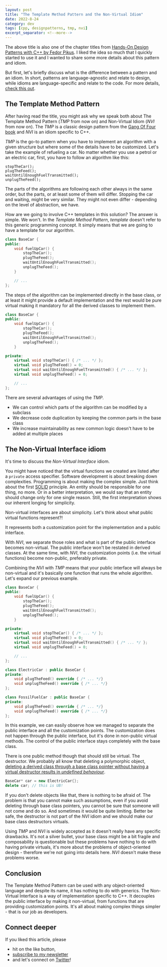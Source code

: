 ```yaml
---
layout: post
title: "The Template Method Pattern and the Non-Virtual Idiom"
date: 2022-8-24
category: dev
tags: [cpp, designpatterns, tmp, nvi]
excerpt_separator: <!--more-->
---
```

The above title is also one of the chapter titles from [Hands-On Design Patterns with C++ by Fedor Pikus](https://devreads.sandordargo.com/hands-on-design-patterns-by-fedor-pikus/). I liked the idea so much that I quickly started to use it and I wanted to share some more details about this pattern and idiom.
<!--more-->

But first, let's briefly discuss what is the difference between a pattern and an idiom. In short, patterns are language-agnostic and relate to design, while idioms are language-specific and relate to the code. For more details, [check this out](https://wiki.c2.com/?IdiomOrPattern).

## The Template Method Pattern

After having read the title, you might ask why we speak both about The Template Method Pattern (*TMP* from now on) and Non-Virtual Idiom (*NVI* from now on). The *TMP* is a classic design pattern from the [Gang Of Four book](https://amzn.to/36VKyO2) and *NVI* is an idiom specific to C++.

*TMP* is the go-to pattern when you have to implement an algorithm with a given structure but where some of the details have to be customized. Let's take the example of refueling a car. No matter whether you use a petrol or an electric car, first, you have to follow an algorithm like this:

```
stopTheCar();
plugTheFeed();
waitUntilEnoughFuelTransmitted();
unplugTheFeed();
```

The parts of the algorithms are following each other always in the same order, but the parts, or at least some of them will differ. Stopping the car and waiting, might be very similar. They might not even differ - depending on the level of abstraction, we have.

How are we going to involve C++ templates in this solution? The answer is simple. We won't. In the *Template Method Pattern*, *template* doesn't refer to this generic programming concept. It simply means that we are going to have a template for our algorithm.

```cpp
class BaseCar {
public:
	void fuelUpCar() {
		stopTheCar();
		plugTheFeed();
		waitUntilEnoughFuelTransmitted();
		unplugTheFeed();
	}

	// ...
};
```

The steps of the algorithm can be implemented directly in the base class, or at least it might provide a default implementation and the rest would be pure virtual making it mandatory for all the derived classes to implement them.

```cpp
class BaseCar {
public:
	void fuelUpCar() {
		stopTheCar();
		plugTheFeed();
		waitUntilEnoughFuelTransmitted();
		unplugTheFeed();
	}

private:
	virtual void stopTheCar() { /* ... */ };
	virtual void plugTheFeed() = 0;
	virtual void waitUntilEnoughFuelTransmitted() { /* ... */ };
	virtual void unplugTheFeed() = 0;

	// ...
};
```

There are several advantages of using the *TMP*.
- We can control which parts of the algorithm can be modified by a subclass
- We decrease code duplication by keeping the common parts in the base class
- We increase maintainability as new common logic doesn't have to be added at multiple places

## The Non-Virtual Interface idiom

It's time to discuss the *Non-Virtual Interface* idiom. 

You might have noticed that the virtual functions we created are listed after a `private` access specifier. Software development is about breaking down complexities. Programming is about making the complex simple. Just think about the first [SOLID](https://en.wikipedia.org/wiki/SOLID) principle. An entity should be responsible for one thing, no more. Or in a better interpretation, we would say that an entity should change only for one single reason. Still, the first interpretation shows our inherent longing for simplicity.

Non-virtual interfaces are about simplicity. Let's think about what public virtual functions represent?!

It represents both a customization point for the implementation and a public interface.

With *NVI*, we separate those roles and what is part of the public interface becomes non-virtual. The public interface won't be restated in derived classes. At the same time, with *NVI*, the customization points (i.e. the virtual functions) become non-public, preferably private.

Combining the *NVI* with *TMP* means that your public interface will always be non-virtual and it's basically one function that runs the whole algorithm. Let's expand our previous example.

```cpp
class BaseCar {
public:
	void fuelUpCar() {
		stopTheCar();
		plugTheFeed();
		waitUntilEnoughFuelTransmitted();
		unplugTheFeed();
	}

private:
	virtual void stopTheCar() { /* ... */ };
	virtual void plugTheFeed() = 0;
	virtual void waitUntilEnoughFuelTransmitted() { /* ... */ };
	virtual void unplugTheFeed() = 0;

	// ...
};

class ElectricCar : public BaseCar {
private:
	void plugTheFeed() override { /* ... */}
	void unplugTheFeed() override { /* ... */}
};

class FossilFuelCar : public BaseCar {
private:
	void plugTheFeed() override { /* ... */}
	void unplugTheFeed() override { /* ... */}
};
```

In this example, we can easily observe how we managed to separate the public interface and all the customization points. The customization does not happen through the public interface, but it's done in non-public virtual methods. The control of the public interface stays completely with the base class.

There is one public method though that should still be virtual. The destructor. We probably all know that deleting a polymorphic object, [deleting a derived class through a base class pointer without having a virtual destructor results in *undefined behaviour*](https://github.com/isocpp/CppCoreGuidelines/blob/036324/CppCoreGuidelines.md#c35-a-base-class-destructor-should-be-either-public-and-virtual-or-protected-and-nonvirtual).

```cpp
BaseCar* car = new ElectricCar{};
delete car; // this is UB!
```

If you don't delete objects like that, there is nothing to be afraid of. The problem is that you cannot make such assumptions, even if you avoid deleting through base class pointers, you cannot be sure that someone will not come and do so. And sometimes it would be quite limiting. Better be safe, the destructor is not part of the *NVI* idiom and we should make our base class destructors virtuals.

Using *TMP* and *NVI* is widely accepted as it doesn't really have any specific drawbacks. It's not a silver bullet, your base class might be a bit fragile and composability is questionable but these problems have nothing to do with having private virtuals, it's more about the problems of object-oriented design - therefore we're not going into details here. *NVI* doesn't make these problems worse.

## Conclusion

The Template Method Pattern can be used with any object-oriented language and despite its name, it has nothing to do with generics. The Non-Virtual Interface is a way of implementation specific to C++. It decouples the public interface by making it non-virtual, from functions that are providing customization points. It's all about making complex things simpler - that is our job as developers.

## Connect deeper

If you liked this article, please 
- hit on the like button,  
- [subscribe to my newsletter](http://eepurl.com/gvcv1j) 
- and let's connect on [Twitter](https://twitter.com/SandorDargo)!